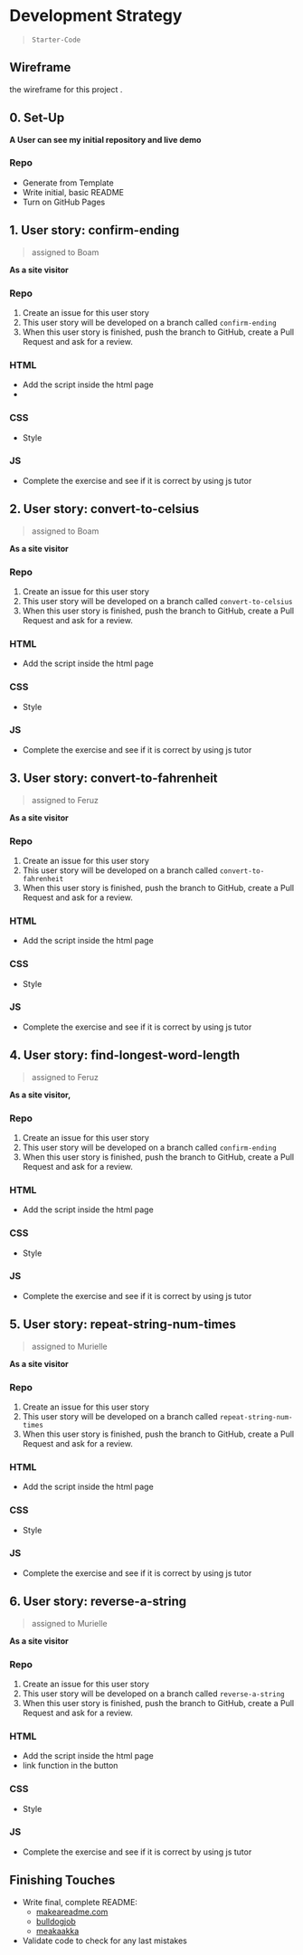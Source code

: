 # Development Strategy

> `Starter-Code`
## Wireframe

<!-- include a wireframe for your project in this repository, and display it here -->
<!-- wireframe.cc is a good site for getting started with wireframes -->

the wireframe for this project []().

## 0. Set-Up

**A User can see my initial repository and live demo**

### Repo

- Generate from Template
- Write initial, basic README
- Turn on GitHub Pages

## 1. User story: confirm-ending

> assigned to Boam

**As a site visitor**

### Repo

1. Create an issue for this user story
2. This user story will be developed on a branch called `confirm-ending`
3. When this user story is finished, push the branch to GitHub, create a Pull Request and ask for a review.

### HTML

- Add the script inside the html page
- 

### CSS

- Style 

### JS
- Complete the exercise and see if it is correct by using js tutor

## 2. User story: convert-to-celsius
> assigned to Boam

**As a site visitor**

### Repo

1. Create an issue for this user story
2. This user story will be developed on a branch called `convert-to-celsius`
3. When this user story is finished, push the branch to GitHub, create a Pull Request and ask for a review.

### HTML

- Add the script inside the html page

### CSS

- Style 

### JS
- Complete the exercise and see if it is correct by using js tutor

## 3. User story: convert-to-fahrenheit

> assigned to Feruz

**As a site visitor**
### Repo

1. Create an issue for this user story
2. This user story will be developed on a branch called `convert-to-fahrenheit`
3. When this user story is finished, push the branch to GitHub, create a Pull Request and ask for a review.

### HTML

- Add the script inside the html page

### CSS

- Style 

### JS
- Complete the exercise and see if it is correct by using js tutor

## 4. User story: find-longest-word-length

> assigned to Feruz

**As a site visitor,**

### Repo

1. Create an issue for this user story
2. This user story will be developed on a branch called `confirm-ending`
3. When this user story is finished, push the branch to GitHub, create a Pull Request and ask for a review.

### HTML

- Add the script inside the html page

### CSS

- Style 

### JS
- Complete the exercise and see if it is correct by using js tutor

## 5. User story: repeat-string-num-times
> assigned to Murielle

**As a site visitor**

### Repo

1. Create an issue for this user story
2. This user story will be developed on a branch called `repeat-string-num-times`
3. When this user story is finished, push the branch to GitHub, create a Pull Request and ask for a review.

### HTML

- Add the script inside the html page

### CSS

- Style 

### JS
- Complete the exercise and see if it is correct by using js tutor

## 6. User story: reverse-a-string
> assigned to Murielle

**As a site visitor**

### Repo

1. Create an issue for this user story
2. This user story will be developed on a branch called `reverse-a-string`
3. When this user story is finished, push the branch to GitHub, create a Pull Request and ask for a review.

### HTML

- Add the script inside the html page
- link function in the button

### CSS

- Style 

### JS
- Complete the exercise and see if it is correct by using js tutor

## Finishing Touches

- Write final, complete README:
  - [makeareadme.com](https://www.makeareadme.com/)
  - [bulldogjob](https://bulldogjob.com/news/449-how-to-write-a-good-readme-for-your-github-project)
  - [meakaakka](https://medium.com/@meakaakka/a-beginners-guide-to-writing-a-kickass-readme-7ac01da88ab3)
- Validate code to check for any last mistakes
